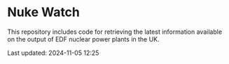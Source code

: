 # Nuke Watch

This repository includes code for retrieving the latest information available on the output of EDF nuclear power plants in the UK.

Last updated: 2024-11-05 12:25